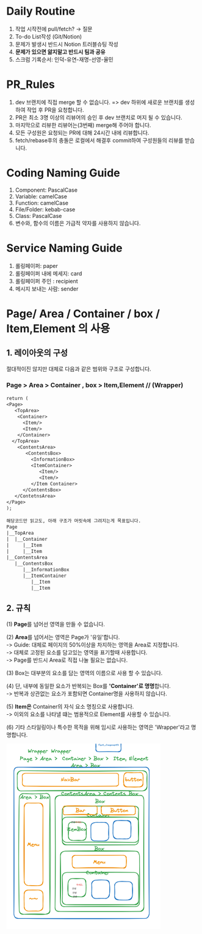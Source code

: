 # Daily Routine

1) 작업 시작전에 pull/fetch? -> 질문
2) To-do List작성 (Git/Notion)
3) 문제가 발생시 반드시 Notion 트러블슈팅 작성
4) **문제가 있으면 앓지말고 반드시 팀과 공유**
5) 스크럼 기록순서: 인덕-유연-재명-선영-율민

# PR_Rules

1) dev 브랜치에 직접 merge 할 수 없습니다.
   => dev 하위에 새로운 브랜치를 생성하여 작업 후 PR을 요청합니다.
2) PR은 최소 3명 이상의 리뷰어의 승인 후 dev 브랜치로 머지 될 수 있습니다.
3) 마지막으로 리뷰한 리뷰어는(3번째) merge해 주어야 합니다.
3) 모든 구성원은 요청되는 PR에 대해 24시간 내에 리뷰합니다.
4) fetch/rebase후의 충돌은 로컬에서 해결후 commit하여 구성원들의 리뷰를 받습니다.

# Coding Naming Guide

1. Component: PascalCase
2. Variable: camelCase
3. Function: camelCase
4. File/Folder: kebab-case
5. Class: PascalCase
6. 변수와, 함수의 이름은 가급적 약자를 사용하지 않습니다.

# Service Naming Guide

1. 롤링페이퍼: paper
2. 롤링페이퍼 내에 메세지: card
3. 롤링페이퍼 주인 : recipient
4. 메시지 보내는 사람: sender

# Page/ Area / Container / box / Item,Element 의 사용


## 1. 레이아웃의 구성
절대적이진 않지만 대체로 다음과 같은 범위와 구조로 구성합니다.

### Page > Area > Container , box > Item,Element // (Wrapper)

```예시코드
return (
<Page>
   <TopArea>
    <Container>
      <Item/>
      <Item/>
    </Container>
  </TopArea>
    <ContentsArea>
       <ContentsBox>
         <InformationBox>
         <ItemContainer>
            <Item/>
            <Item/>
         </Item Container>
      </ContentsBox>
   </ContetnsArea>
</Page>
);

해당코드만 읽고도, 아래 구조가 머릿속에 그려지는게 목표입니다. 
Page
|__TopArea
|  |__Container
|     |__Item
|     |__Item
|__ContentsArea
   |__ContentsBox
      |__InformationBox
      |__ItemContainer
         |__Item
         |__Item
```

## 2. 규칙

(1) **Page**를 넘어선 영역을 만들 수 없습니다.

(2) **Area**를 넘어서는 영역은 Page가 '유일'합니다.  
-> Guide: 대체로 페이지의 50%이상을 차지하는 영역을 Area로 지정합니다.  
-> 대체로 고정된 요소를 담고있는 영역을 표기할때 사용합니다.  
-> Page를 반드시 Area로 직접 나눌 필요는 없습니다.

(3) Box는 대부분의 요소를 담는 영역의 이름으로 사용 할 수 있습니다.

(4) 단, 내부에 동일한 요소가 반복되는 Box를 **'Container'로 명명**합니다.  
-> 반복과 상관없는 요소가 포함되면 Container명을 사용하지 않습니다.

(5) **Item은** Container의 자식 요소 명칭으로 사용합니다.  
-> 이외의 요소를 나타낼 떄는 범용적으로 Element를 사용할 수 있습니다.

(6) 기타 스타일링이나 특수한 목적을 위해 임시로 사용하는 영역은 'Wrapper'라고 명명합니다.

![img.png](.github/img.png)
